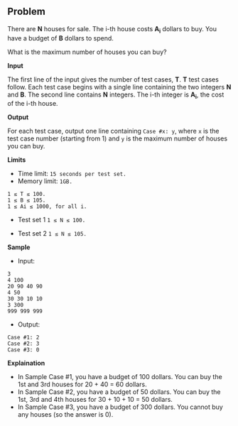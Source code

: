 ## Problem

There are **N** houses for sale. The i-th house costs **A<sub>i</sub>** dollars to buy. You have a budget of **B** dollars to spend.

What is the maximum number of houses you can buy?

**Input**

The first line of the input gives the number of test cases, **T**. **T** test cases follow. Each test case begins with a single line containing the two integers **N** and **B**. The second line contains **N** integers. The i-th integer is **A<sub>i</sub>**, the cost of the i-th house.

**Output**

For each test case, output one line containing `Case #x: y`, where `x` is the test case number (starting from 1) and `y` is the maximum number of houses you can buy.

**Limits**

- Time limit: `15 seconds per test set.`
- Memory limit: `1GB.`
```
1 ≤ T ≤ 100.
1 ≤ B ≤ 105.
1 ≤ Ai ≤ 1000, for all i.
```

- Test set 1
`1 ≤ N ≤ 100.`

- Test set 2
`1 ≤ N ≤ 105.`

**Sample**

- Input:
```
3
4 100
20 90 40 90
4 50
30 30 10 10
3 300
999 999 999
```

- Output:
```
Case #1: 2
Case #2: 3
Case #3: 0
```

**Explaination**

* In Sample Case #1, you have a budget of 100 dollars. You can buy the 1st and 3rd houses for 20 + 40 = 60 dollars.
* In Sample Case #2, you have a budget of 50 dollars. You can buy the 1st, 3rd and 4th houses for 30 + 10 + 10 = 50 dollars.
* In Sample Case #3, you have a budget of 300 dollars. You cannot buy any houses (so the answer is 0).
